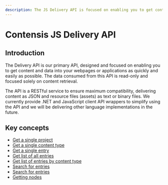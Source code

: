 ```yaml
---
description: The JS Delivery API is focused on enabling you to get content and data into your webpages or applications as quickly and easily as possible.
---
```


# Contensis JS Delivery API

## Introduction
The Delivery API is our primary API, designed and focused on enabling you to get content and data into your webpages or applications as quickly and easily as possible. The data consumed from this API is read-only and focused solely on content retrieval.

The API is a RESTful service to ensure maximum compatibility, delivering content as JSON and resource files (assets) as text or binary files. We currently provide .NET and JavaScript client API wrappers to simplify using the API and we will be delivering other language implementations in the future.

## Key concepts

- [Get a single project](/key-concepts/get-project.md)
- [Get a single content type](/key-concepts/get-contenttype.md)
- [Get a single entry](/key-concepts/get-entry.md)
- [Get list of all entries](/key-concepts/list-entries.md)
- [Get list of entries by content type](/key-concepts/list-entries-by-content-type.md)
- [Search for entries](/search/search-basics.md)
- [Search for entries](/search/search-basics.md)
- [Getting nodes](/key-concepts/get-nodes.md)
